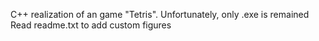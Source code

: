 C++ realization of an game "Tetris". Unfortunately, only .exe is remained <br />
Read readme.txt to add custom figures
